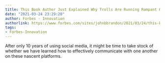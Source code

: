 ```yaml
---
title: This Book Author Just Explained Why Trolls Are Running Rampant On Social Media
date: "2021-03-24 23:29:20"
author: Forbes - Innovation
authorlink: https://www.forbes.com/sites/johnbbrandon/2021/03/24/this-book-author-just-explained-why-trolls-are-running-rampant-on-social-media/
tags:
- Forbes-Innovation
---
```

After only 10 years of using social media, it might be time to take stock of whether we have learned how to effectively communicate with one another on these nascent platforms.